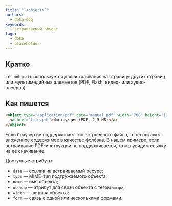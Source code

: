 ```yaml
---
title: "`<object>`"
authors:
  - doka-dog
keywords:
  - встраиваемый объект
tags:
  - doka
  - placeholder
---
```


## Кратко

Тег `<object>` используется для встраивания на страницу других страниц или мультимедийных элементов (PDF, Flash, видео- или аудио-плееров).

## Как пишется

```html
<object type="application/pdf" data="manual.pdf" width="768" height="1024">
  <a href="file.pdf">Инструкция (PDF, 2,5 МБ)</a>
</object>
```

Если браузер не поддерживает тип встроенного файла, то он покажет вложенное содержимое в качестве фолбэка. В нашем примере, если встраивание PDF-инструкции не поддерживается, то мы увидим ссылку на её скачивание.

Доступные атрибуты:

- `data` — ссылка на встраиваемый ресурс;
- `type` — MIME-тип подгружаемого объекта;
- `name` — имя объекта;
- `usemap` — атрибут для связи объекта с тегом `<map>`;
- `width` — ширина объекта;
- `form` — связь с одной или несколькими формами.
